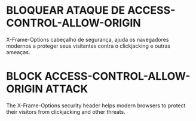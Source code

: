 # BLOQUEAR ATAQUE DE ACCESS-CONTROL-ALLOW-ORIGIN #

X-Frame-Options cabeçalho de segurança, ajuda os navegadores modernos a proteger seus visitantes contra o clickjacking e outras ameaças.

# BLOCK ACCESS-CONTROL-ALLOW-ORIGIN ATTACK #

The X-Frame-Options security header helps modern browsers to protect their visitors from clickjacking and other threats.
